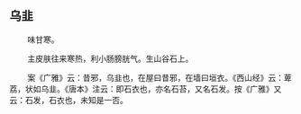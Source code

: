 ## 乌韭
<p>&emsp;&emsp;
味甘寒。
</p>
<p>&emsp;&emsp;
主皮肤往来寒热，利小肠膀胱气。生山谷石上。
</p>
<p>&emsp;&emsp;
案《广雅》云：昔邪，乌韭也，在屋曰昔邪，在墙曰垣衣。《西山经》云：萆荔，状如乌韭。《唐本》注云：即石衣也，亦名石苔，又名石发。按《广雅》又云：石发，石衣也，未知是一否。
</p>
